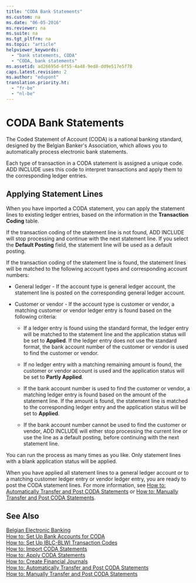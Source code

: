```yaml
---
title: "CODA Bank Statements"
ms.custom: na
ms.date: "06-05-2016"
ms.reviewer: na
ms.suite: na
ms.tgt_pltfrm: na
ms.topic: "article"
helpviewer_keywords: 
  - "bank statements, CODA"
  - "CODA, bank statements"
ms.assetid: ad26695d-6f55-4a48-9ed8-dd9e517e5f78
caps.latest.revision: 2
ms.author: "edupont"
translation.priority.ht: 
  - "fr-be"
  - "nl-be"
---
```

# CODA Bank Statements
The Coded Statement of Account \(CODA\) is a national banking standard, designed by the Belgian Banker's Association, which allows you to automatically process electronic bank statements.  
  
 Each type of transaction in a CODA statement is assigned a unique code. ADD INCLUDE<!--[!INCLUDE[navnow](../../ApplicationDesign/includes/navnow_md.md)]--> uses this code to interpret transactions and apply them to the corresponding ledger entries.  
  
## Applying Statement Lines  
 When you have imported a CODA statement, you can apply the statement lines to existing ledger entries, based on the information in the **Transaction Coding** table.  
  
 If the transaction coding of the statement line is not found, ADD INCLUDE<!--[!INCLUDE[navnow](../../ApplicationDesign/includes/navnow_md.md)]--> will stop processing and continue with the next statement line. If you select the **Default Posting** field, the statement line will be used as a default posting.  
  
 If the transaction coding of the statement line is found, the statement lines will be matched to the following account types and corresponding account numbers:  
  
-   General ledger \- If the account type is general ledger account, the statement line is posted on the corresponding general ledger account.  
  
-   Customer or vendor \- If the account type is customer or vendor, a matching customer or vendor ledger entry is found based on the following criteria:  
  
    -   If a ledger entry is found using the standard format, the ledger entry will be matched to the statement line and the application status will be set to **Applied**. If the ledger entry does not use the standard format, the bank account number of the customer or vendor is used to find the customer or vendor.  
  
    -   If no ledger entry with a matching remaining amount is found, the customer or vendor account is used and the application status will be set to **Partly Applied**.  
  
    -   If the bank account number is used to find the customer or vendor, a matching ledger entry is found based on the amount of the statement line. If the amount is found, the statement line is matched to the corresponding ledger entry and the application status will be set to **Applied**.  
  
    -   If the bank account number cannot be used to find the customer or vendor, ADD INCLUDE<!--[!INCLUDE[navnow](../../ApplicationDesign/includes/navnow_md.md)]--> will either stop processing the current line or use the line as a default posting, before continuing with the next statement line.  
  
 You can run the process as many times as you like. Only statement lines with a blank application status will be applied.  
  
 When you have applied all statement lines to a general ledger account or to a matching customer ledger entry or vendor ledger entry, you are ready to post the CODA statement lines. For more information, see [How to: Automatically Transfer and Post CODA Statements](../../LocalFunctionalityForMicrosoftDynamicsNav2016/Belgium/how-to-automatically-transfer-and-post-coda-statements.md) or [How to: Manually Transfer and Post CODA Statements](../../LocalFunctionalityForMicrosoftDynamicsNav2016/Belgium/how-to-manually-transfer-and-post-coda-statements.md).  
  
## See Also  
 [Belgian Electronic Banking](../../LocalFunctionalityForMicrosoftDynamicsNav2016/Belgium/belgian-electronic-banking.md)   
 [How to: Set Up Bank Accounts for CODA](../../LocalFunctionalityForMicrosoftDynamicsNav2016/Belgium/how-to-set-up-bank-accounts-for-coda.md)   
 [How to: Set Up IBLC\-BLWI Transaction Codes](../../LocalFunctionalityForMicrosoftDynamicsNav2016/Belgium/how-to-set-up-iblc-blwi-transaction-codes.md)   
 [How to: Import CODA Statements](../../LocalFunctionalityForMicrosoftDynamicsNav2016/Belgium/how-to-import-coda-statements.md)   
 [How to: Apply CODA Statements](../../LocalFunctionalityForMicrosoftDynamicsNav2016/Belgium/how-to-apply-coda-statements.md)   
 [How to: Create Financial Journals](../../LocalFunctionalityForMicrosoftDynamicsNav2016/Belgium/how-to-create-financial-journals.md)   
 [How to: Automatically Transfer and Post CODA Statements](../../LocalFunctionalityForMicrosoftDynamicsNav2016/Belgium/how-to-automatically-transfer-and-post-coda-statements.md)   
 [How to: Manually Transfer and Post CODA Statements](../../LocalFunctionalityForMicrosoftDynamicsNav2016/Belgium/how-to-manually-transfer-and-post-coda-statements.md)